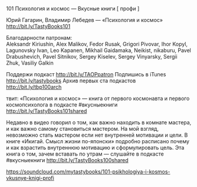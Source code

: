 101 Психология и космос — Вкусные книги [ профи ]

Юрий Гагарин, Владимир Лебедев — «Психология и космос» http://bit.ly/TastyBooks101

Благодарности патронам:    
Aleksandr Kiriushin, Alex Malikov, Fedor Rusak, Grigori Pivovar, Ihor Kopyl, Lagunovsky Ivan,  Leo Kapanen, Mikhail Gaidamaka,  Neikist,  nikaburu, Pavel Drabushevich,  Pavel Sitnikov, Sergey Kiselev,  Sergey Vinyarsky,  Sergii Zhuk, Vasiliy Galkin

Поддержи подкаст http://bit.ly/TAOPpatron
Подпишись в iTunes http://bit.ly/tastybooks
Архив первых ста подкастов http://bit.ly/tbp100arch
    
твит:
«Психология и космос» — книга от первого космонавта и первого космопсихолога в подкасте #вкусныекниги http://bit.ly/TastyBooks101shared

Недавно в видео говорил о том, как важно находить в комнате мастера, и как важно самому становиться мастером. 
На мой взгляд, невозможно стать мастером если нет внутренней мотивации и цели. В книге «Икигай. Смысл жизни по-японски»  подробно расписано почему и как взрастить внутреннюю мотивацию и сформулировать цель. Эта книга о том, зачем вставать по утрам — слушайте в подкасте #вкусныекниги http://bit.ly/TastyBooks100shared

https://soundcloud.com/mytastybooks/101-psikhologiya-i-kosmos-vkusnye-knigi-profi
